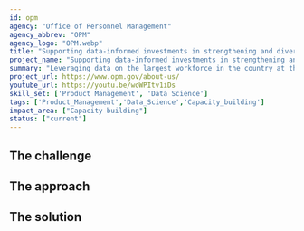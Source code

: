 ```yaml
---
id: opm
agency: "Office of Personnel Management"
agency_abbrev: "OPM"
agency_logo: "OPM.webp"
title: "Supporting data-informed investments in strengthening and diversifying the federal workforce"
project_name: "Supporting data-informed investments in strengthening and diversifying the federal workforce"
summary: "Leveraging data on the largest workforce in the country at the Office of Personnel Management to increase the federal government’s capacity to recruit, retain, and empower the people delivering its complex mission."
project_url: https://www.opm.gov/about-us/
youtube_url: https://youtu.be/woWPItv1iDs
skill_set: ['Product Management', 'Data Science']
tags: ['Product_Management','Data_Science','Capacity_building']
impact_area: ["Capacity building"]
status: ["current"]
---
```


## The challenge

## The approach

## The solution 
